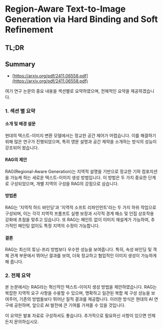 # Region-Aware Text-to-Image Generation via Hard Binding and Soft Refinement
## TL;DR
## Summary
- [https://arxiv.org/pdf/2411.06558.pdf](https://arxiv.org/pdf/2411.06558.pdf)

여기 연구 논문의 중요 내용을 섹션별로 요약하였으며, 전체적인 요약을 제공하겠습니다.

### 1. 섹션 별 요약

#### 소개 및 배경 설문
현대의 텍스트-이미지 변환 모델에서는 정교한 공간 제어가 어렵습니다. 이를 해결하기 위해 많은 연구가 진행되었으며, 특히 영문 설명과 공간 제약을 소개하는 방식의 성능이 강조되어 왔습니다.

#### RAG의 제안
RAG(Regional-Aware Generation)는 지역적 설명을 기반으로 정교한 기하 컴포지션을 가능케 하는 새로운 텍스트-이미지 생성 방법입니다. 이 방법은 두 가지 중요한 단계로 구성되었으며, 개별 지역의 구성을 RAG의 강점으로 삼습니다.

#### 방법론
RAG는 '지역적 하드 바인딩'과 '지역적 소프트 리파인먼트'라는 두 가지 하위 작업으로 구성되며, 이는 각각 지역적 프롬프트 실행 보장과 시각적 경계 해소 및 인접 상호작용 강화에 초점을 맞추고 있습니다. 또 RAG는 페인트 없이 이미지 재설계가 가능하여, 추가적인 페인팅 없이도 특정 지역의 수정이 가능합니다.

#### 결론
RAG는 최신의 튜닝-프리 방법보다 우수한 성능을 보여줍니다. 특히, 속성 바인딩 및 객체 관계 부문에서 뛰어난 결과를 보여, 더욱 정교하고 협업적인 이미지 생성이 가능하게 해 줍니다.

### 2. 전체 요약

본 논문에서는 RAG라는 혁신적인 텍스트-이미지 생성 방법을 제안하였습니다. RAG는 복잡한 지역적 요구 사항을 수용할 수 있으며, 명확하고 일관된 복합 체 구성 성능을 보여주어, 기존의 방법들보다 뛰어난 질적 결과를 제공합니다. 이러한 방식은 현대의 AI 연구에 공헌하며, 앞으로 AI 발전에 큰 기여를 가져올 수 있을 것입니다. 

이 요약은 발표 자료로 구성하셔도 좋습니다. 추가적으로 필요하신 사항이 있으면 언제든지 문의하십시오.